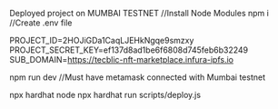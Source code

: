 




Deployed project on MUMBAI TESTNET 
//Install Node Modules
npm i
//Create .env file

  PROJECT_ID=2HOJiGDa1CaqLJEHkNgqe9smzxy
  PROJECT_SECRET_KEY=ef137d8ad1be6f6808d745feb6b32249
  SUB_DOMAIN=https://tecblic-nft-marketplace.infura-ipfs.io

npm run dev
//Must have metamask connected with Mumbai testnet

npx hardhat node
npx hardhat run scripts/deploy.js




